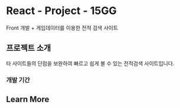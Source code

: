# React - Project - 15GG

Front 개발 + 게임데이터를 이용한 전적 검색 사이트

## 프로젝트 소개

타 사이트들의 단점을 보완하여 빠르고 쉽게 볼 수 있는 전적검색 사이트입니다.

### 개발 기간




## Learn More




